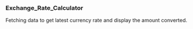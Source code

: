 ### Exchange_Rate_Calculator

Fetching data to get latest currency rate and display the amount converted.
